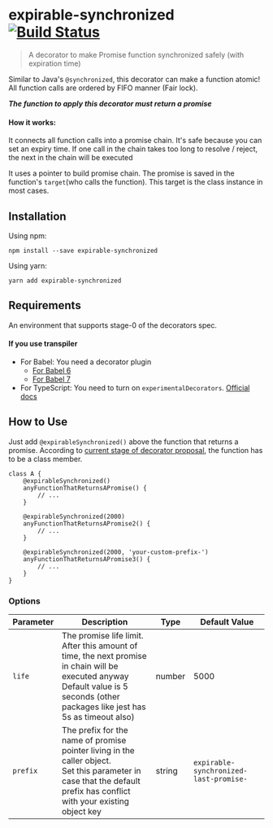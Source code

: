 # expirable-synchronized [![Build Status](https://travis-ci.org/Pike96/expirable-synchronized.svg?branch=master)](https://travis-ci.org/Pike96/expirable-synchronized)

> A decorator to make Promise function synchronized safely (with expiration time)

Similar to Java's `@synchronized`, this decorator can make a function atomic! All function calls are ordered by FIFO manner (Fair lock).

***The function to apply this decorator must return a promise***

#### How it works:

It connects all function calls into a promise chain. 
It's safe because you can set an expiry time. 
If one call in the chain takes too long to resolve / reject, the next in the chain will be executed

It uses a pointer to build promise chain. 
The promise is saved in the function's `target`(who calls the function). 
This target is the class instance in most cases.

## Installation
Using npm: 

`npm install --save expirable-synchronized`

Using yarn:

`yarn add expirable-synchronized`

## Requirements
An environment that supports stage-0 of the decorators spec.

#### If you use transpiler
- For Babel: You need a decorator plugin
    - [For Babel 6](https://www.npmjs.com/package/babel-plugin-transform-decorators-legacy)
    - [For Babel 7](https://www.npmjs.com/package/@babel/plugin-proposal-decorators)
- For TypeScript: 
You need to turn on `experimentalDecorators`. 
[Official docs](https://www.typescriptlang.org/docs/handbook/decorators.html)

## How to Use
Just add `@expirableSynchronized()` above the function that returns a promise. 
According to [current stage of decorator proposal](https://github.com/tc39/proposal-decorators), 
the function has to be a class member.

```
class A {
    @expirableSynchronized()
    anyFunctionThatReturnsAPromise() {
        // ...
    }

    @expirableSynchronized(2000)
    anyFunctionThatReturnsAPromise2() {
        // ...
    }

    @expirableSynchronized(2000, 'your-custom-prefix-')
    anyFunctionThatReturnsAPromise3() {
        // ...
    }
}
```

### Options
| Parameter | Description                                                                                                                                                                                 | Type   | Default Value                          |
|-----------|---------------------------------------------------------------------------------------------------------------------------------------------------------------------------------------------|--------|----------------------------------------|
| `life`    | The promise life limit. <br> After this amount of time, the next promise in chain will be executed anyway <br> Default value is 5 seconds (other packages like jest has 5s as timeout also) | number | 5000                                   |
| `prefix`  | The prefix for the name of promise pointer living in the caller object. <br> Set this parameter in case that the default prefix has conflict with your existing object key                  | string | `expirable-synchronized-last-promise-` |